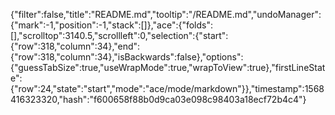 {"filter":false,"title":"README.md","tooltip":"/README.md","undoManager":{"mark":-1,"position":-1,"stack":[]},"ace":{"folds":[],"scrolltop":3140.5,"scrollleft":0,"selection":{"start":{"row":318,"column":34},"end":{"row":318,"column":34},"isBackwards":false},"options":{"guessTabSize":true,"useWrapMode":true,"wrapToView":true},"firstLineState":{"row":24,"state":"start","mode":"ace/mode/markdown"}},"timestamp":1568416323320,"hash":"f600658f88b0d9ca03e098c98403a18ecf72b4c4"}